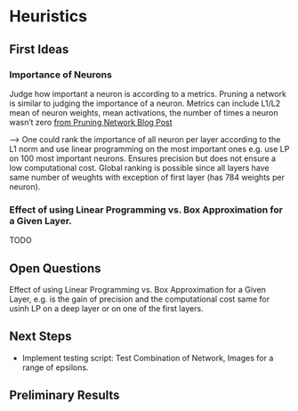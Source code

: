 # Heuristics

## First Ideas

### Importance of Neurons
Judge how important a neuron is according to a metrics. Pruning a network is similar to judging the importance of a neuron.
Metrics can include L1/L2 mean of neuron weights, mean activations, the number of times a neuron wasn’t zero [from Pruning Network Blog Post](https://jacobgil.github.io/deeplearning/pruning-deep-learning)

--> One could rank the importance of all neuron per layer according to the L1 norm and use linear programming on the most important ones e.g. use LP on 100 most important neurons. Ensures precision but does not ensure a low computational cost. Global ranking is possible since all layers have same number of weughts with exception of first layer (has 784 weights per neuron).


### Effect of using Linear Programming vs. Box Approximation for a Given Layer.
TODO

## Open Questions
Effect of using Linear Programming vs. Box Approximation for a Given Layer, e.g. is the gain of precision and the computational cost same for usinh LP on a deep layer or on one of the first layers.

## Next Steps

- Implement testing script: Test Combination of Network, Images for a range of epsilons.

## Preliminary Results